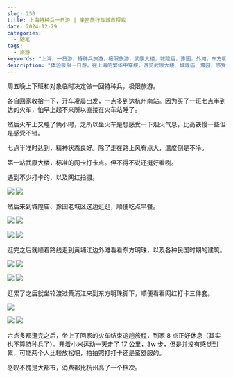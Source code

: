 ```yaml
---
slug: 250
title: 上海特种兵一日游 | 亲密旅行与城市探索
date: 2024-12-29
categories:
  - 随笔
tags:
  - 旅游
keywords: "上海，一日游，特种兵旅游，极限旅游，武康大楼，城隍庙，豫园，外滩，东方明珠，网红打卡，旅游攻略"
description: "体验极限一日游，在上海的繁华中穿梭。游览武康大楼、城隍庙、豫园，感受外滩的魅力和烟火气息，享受轻松的拍照打卡之旅。"
---
```


<style>
.post-content figure{width:49%;display:inline-block;}
@media(max-width:768px){.post-content figure{width:100%;}}
</style>

周五晚上下班和对象临时决定做一回特种兵，极限旅游。

各自回家收拾一下，开车凌晨出发，一点多到达杭州南站。因为买了一班七点半到达的火车，怕早上起不来所以直接在火车站睡了。

然后火车上又睡了俩小时，之所以坐火车是想感受一下烟火气息，比高铁慢一些但是感受不错。

七点半准时达到，精神状态良好。除了走在路上风有点大，温度倒是不冷。

第一站武康大楼，标准的网卡打卡点。但不得不说还挺好看咧。

遇到不少打卡的，以及网红拍摄。

![](https://imgurl.zishu.me/2024/12/1735456919645.webp)
![](https://imgurl.zishu.me/2024/12/1735457672539.webp)

然后来到城隍庙、豫园老城区这边逛逛，顺便吃点早餐。

![](https://imgurl.zishu.me/2024/12/1735458840470.webp)
![](https://imgurl.zishu.me/2024/12/1735458860162.webp)

![](https://imgurl.zishu.me/2024/12/1735458947895.webp)
![](https://imgurl.zishu.me/2024/12/1735458960949.webp)

逛完之后就顺着路线走到黄埔江边外滩看看东方明珠，以及各种民国时期的建筑。

![](https://imgurl.zishu.me/2024/12/1735458997853.webp)
![](https://imgurl.zishu.me/2024/12/1735459140956.webp)

![](https://imgurl.zishu.me/2024/12/1735459152015.webp)
![](https://imgurl.zishu.me/2024/12/1735459181201.webp)

逛累了之后就坐轮渡过黄浦江来到东方明珠脚下，顺便看看网红打卡三件套。

![](https://imgurl.zishu.me/2024/12/1735459007051.webp)

![](https://imgurl.zishu.me/2024/12/1735459391685.webp)
![](https://imgurl.zishu.me/2024/12/1735459081735.webp)

六点多都逛完之后，坐上了回家的火车结束这趟旅程，到家 8 点正好休息（其实也不算特种兵了）。开着小米运动一天走了 17 公里，3w 步，但是并没有感觉到累，可能两个人比较放松吧，拍拍照打打卡还是蛮舒服的。

感叹不愧是大都市，消费都比杭州高了一个档次。
